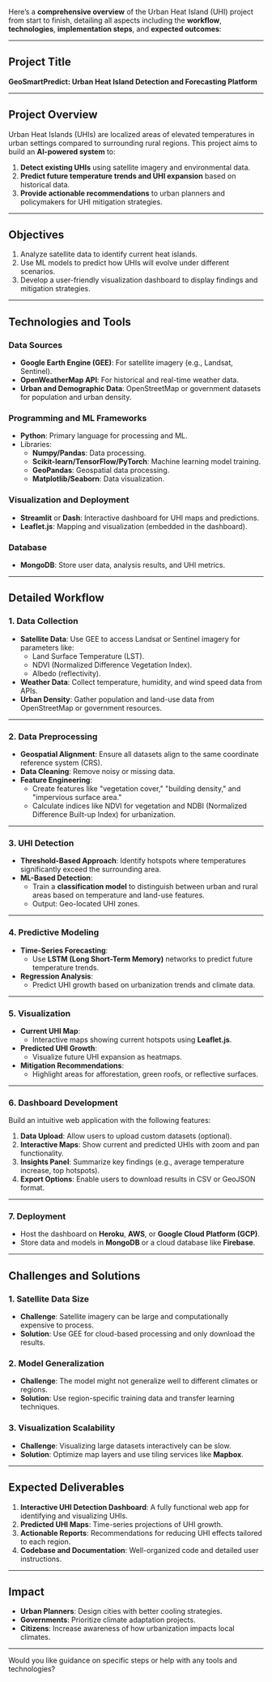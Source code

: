 Here’s a **comprehensive overview** of the Urban Heat Island (UHI) project from start to finish, detailing all aspects including the **workflow**, **technologies**, **implementation steps**, and **expected outcomes**:

---

## **Project Title**  
**GeoSmartPredict: Urban Heat Island Detection and Forecasting Platform**

---

## **Project Overview**  
Urban Heat Islands (UHIs) are localized areas of elevated temperatures in urban settings compared to surrounding rural regions. This project aims to build an **AI-powered system** to:  
1. **Detect existing UHIs** using satellite imagery and environmental data.  
2. **Predict future temperature trends and UHI expansion** based on historical data.  
3. **Provide actionable recommendations** to urban planners and policymakers for UHI mitigation strategies.

---

## **Objectives**  
1. Analyze satellite data to identify current heat islands.  
2. Use ML models to predict how UHIs will evolve under different scenarios.  
3. Develop a user-friendly visualization dashboard to display findings and mitigation strategies.  

---

## **Technologies and Tools**  

### **Data Sources**  
- **Google Earth Engine (GEE)**: For satellite imagery (e.g., Landsat, Sentinel).  
- **OpenWeatherMap API**: For historical and real-time weather data.  
- **Urban and Demographic Data**: OpenStreetMap or government datasets for population and urban density.

### **Programming and ML Frameworks**  
- **Python**: Primary language for processing and ML.  
- Libraries:  
  - **Numpy/Pandas**: Data processing.  
  - **Scikit-learn/TensorFlow/PyTorch**: Machine learning model training.  
  - **GeoPandas**: Geospatial data processing.  
  - **Matplotlib/Seaborn**: Data visualization.  

### **Visualization and Deployment**  
- **Streamlit** or **Dash**: Interactive dashboard for UHI maps and predictions.  
- **Leaflet.js**: Mapping and visualization (embedded in the dashboard).  

### **Database**  
- **MongoDB**: Store user data, analysis results, and UHI metrics.  

---

## **Detailed Workflow**  

### **1. Data Collection**  
- **Satellite Data**: Use GEE to access Landsat or Sentinel imagery for parameters like:  
  - Land Surface Temperature (LST).  
  - NDVI (Normalized Difference Vegetation Index).  
  - Albedo (reflectivity).  
- **Weather Data**: Collect temperature, humidity, and wind speed data from APIs.  
- **Urban Density**: Gather population and land-use data from OpenStreetMap or government resources.  

---

### **2. Data Preprocessing**  
- **Geospatial Alignment**: Ensure all datasets align to the same coordinate reference system (CRS).  
- **Data Cleaning**: Remove noisy or missing data.  
- **Feature Engineering**:  
  - Create features like "vegetation cover," "building density," and "impervious surface area."  
  - Calculate indices like NDVI for vegetation and NDBI (Normalized Difference Built-up Index) for urbanization.  

---

### **3. UHI Detection**  
- **Threshold-Based Approach**: Identify hotspots where temperatures significantly exceed the surrounding area.  
- **ML-Based Detection**:  
  - Train a **classification model** to distinguish between urban and rural areas based on temperature and land-use features.  
  - Output: Geo-located UHI zones.  

---

### **4. Predictive Modeling**  
- **Time-Series Forecasting**:  
  - Use **LSTM (Long Short-Term Memory)** networks to predict future temperature trends.  
- **Regression Analysis**:  
  - Predict UHI growth based on urbanization trends and climate data.  

---

### **5. Visualization**  
- **Current UHI Map**:  
  - Interactive maps showing current hotspots using **Leaflet.js**.  
- **Predicted UHI Growth**:  
  - Visualize future UHI expansion as heatmaps.  
- **Mitigation Recommendations**:  
  - Highlight areas for afforestation, green roofs, or reflective surfaces.  

---

### **6. Dashboard Development**  
Build an intuitive web application with the following features:  
1. **Data Upload**: Allow users to upload custom datasets (optional).  
2. **Interactive Maps**: Show current and predicted UHIs with zoom and pan functionality.  
3. **Insights Panel**: Summarize key findings (e.g., average temperature increase, top hotspots).  
4. **Export Options**: Enable users to download results in CSV or GeoJSON format.

---

### **7. Deployment**  
- Host the dashboard on **Heroku**, **AWS**, or **Google Cloud Platform (GCP)**.  
- Store data and models in **MongoDB** or a cloud database like **Firebase**.  

---

## **Challenges and Solutions**  

### **1. Satellite Data Size**  
- **Challenge**: Satellite imagery can be large and computationally expensive to process.  
- **Solution**: Use GEE for cloud-based processing and only download the results.  

### **2. Model Generalization**  
- **Challenge**: The model might not generalize well to different climates or regions.  
- **Solution**: Use region-specific training data and transfer learning techniques.  

### **3. Visualization Scalability**  
- **Challenge**: Visualizing large datasets interactively can be slow.  
- **Solution**: Optimize map layers and use tiling services like **Mapbox**.  

---

## **Expected Deliverables**  
1. **Interactive UHI Detection Dashboard**: A fully functional web app for identifying and visualizing UHIs.  
2. **Predicted UHI Maps**: Time-series projections of UHI growth.  
3. **Actionable Reports**: Recommendations for reducing UHI effects tailored to each region.  
4. **Codebase and Documentation**: Well-organized code and detailed user instructions.

---

## **Impact**  
- **Urban Planners**: Design cities with better cooling strategies.  
- **Governments**: Prioritize climate adaptation projects.  
- **Citizens**: Increase awareness of how urbanization impacts local climates.

---

Would you like guidance on specific steps or help with any tools and technologies?